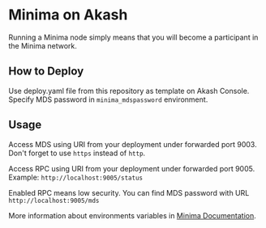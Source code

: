 # Minima on Akash
Running a Minima node simply means that you will become a participant in the Minima network.

## How to Deploy
Use deploy.yaml file from this repository as template on Akash Console. Specify MDS password in `minima_mdspassword` environment.

## Usage

Access MDS using URI from your deployment under forwarded port 9003. Don't forget to use `https` instead of `http`.

Access RPC using URI from your deployment under forwarded port 9005. Example: `http://localhost:9005/status`

Enabled RPC means low security. You can find MDS password with URL `http://localhost:9005/mds`

More information about environments variables in [Minima Documentation](https://docs.minima.global/docs/runanode/selectplatform/linux_vps).
